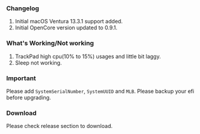 
### Changelog
 1. Initial macOS Ventura 13.3.1 support added.
 2. Initial OpenCore version updated to 0.9.1.


### What's Working/Not working
 1. TrackPad high cpu(10% to 15%) usages and little bit laggy.
 2. Sleep not working.


### Important
Please add `SystemSerialNumber`, `SystemUUID` and `MLB`.
Please backup your efi before upgrading.


### Download
Please check release section to download.
